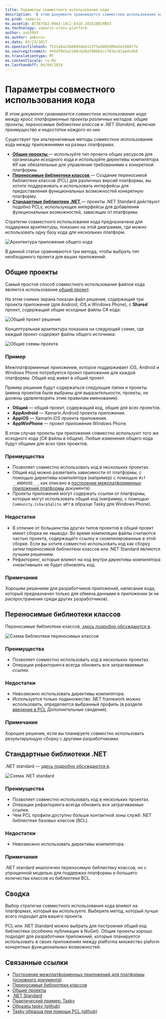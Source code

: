 ```yaml
---
title: Параметры совместного использования кода
description: 'В этом документе сравнивается совместное использование кода между кросс платформенные проекты различных методов: общие проекты, переносимые библиотеки классов и .NET Standard, включая преимущества и недостатки каждого из них.'
ms.prod: xamarin
ms.assetid: B73675D2-09A3-14C1-E41E-20352B819B53
ms.technology: xamarin-cross-platform
author: asb3993
ms.author: amburns
ms.date: 03/23/2017
ms.openlocfilehash: 7531a8a21b6895de6113f5edd85d09a5e150877e
ms.sourcegitcommit: 945df041e2180cb20af08b83cc703ecd1aedc6b0
ms.translationtype: MT
ms.contentlocale: ru-RU
ms.lasthandoff: 04/04/2018
---
```

# <a name="sharing-code-options"></a>Параметры совместного использования кода

_В этом документе сравнивается совместное использование кода между кросс платформенные проекты различных методов: общие проекты, переносимые библиотеки классов и .NET Standard, включая преимущества и недостатки каждого из них._

Существует три альтернативные методы совместное использование кода между приложениями на разных платформах.

-   [**Общие проекты** ](#Shared_Projects) — используйте тип проекта общих ресурсов для организации исходного кода и используйте директивы компилятора #if как обязательные для управления требованиями к конкретной платформы.
-   [**Переносимые библиотеки классов** ](#Portable_Class_Libraries) — Создание переносимой библиотеки классов (PCL) для различных версий платформы, вы хотите поддерживать и использовать интерфейсы для предоставления функциональных возможностей конкретную платформу.
-   [**Стандартные библиотеки .NET** ](#Net_Standard) — проекты .NET Standard действуют подобно PCLs, использующее интерфейсы для добавления функциональных возможностей, зависящих от платформы.

Стратегии совместного использования кода предназначена для поддержки архитектуры, показано на этой диаграмме, где можно использовать одну базу кода для нескольких платформ.

 ![](code-sharing-images/conceptualarchitecture.png "Архитектура приложения общего кода")

В данной статье сравниваются три метода, чтобы выбрать тип необходимого проекта для ваших приложений.

<a name="Shared_Projects" />

## <a name="shared-projects"></a>Общие проекты

Самый простой способ совместного использования файлов кода является использование [общий проект](~/cross-platform/app-fundamentals/shared-projects.md).

На этом снимке экрана показан файл решения, содержащий три проекта приложения (для Android, iOS и Windows Phone), с **Shared** проект, содержащий общие исходные файлы C# кода:

 ![](code-sharing-images/sharedsolution.png "Общий проект решения")

Концептуальная архитектура показана на следующей схеме, где каждый проект содержит файлы общего источника:

 ![](code-sharing-images/sharedassetproject.png "Общие схемы проекта")


### <a name="example"></a>Пример

Межплатформенные приложения, которое поддерживает iOS, Android и Windows Phone потребуется проект приложения для каждой платформы. Общий код живет в общий проект.

Пример решения будут содержаться следующие папки и проекты (имена проектов были выбраны для выразительности, проекты, не должны удовлетворять этим правилам именования).

-   **Общий** — общий проект, содержащий код, общие для всех проектов.
-   **AppAndroid** — Xamarin.Android проекта приложения.
-   **AppiOS** — Xamarin.iOS проекта приложения.
-   **AppWinPhone** — проект приложения Windows Phone.


В этом случае проекты три приложения совместно используют того же исходного кода (C# файлы в общем). Любые изменения общего кода будут общими для всех трех проектов.


### <a name="benefits"></a>Преимущества

-  Позволяет совместно использовать код в нескольких проектах.
-  Общий код можно разветвить зависимости от платформы, с помощью директивы компилятора (например) с помощью `#if __ANDROID__` , как описано в [построение межплатформенных приложений платформы](~/cross-platform/app-fundamentals/building-cross-platform-applications/index.md) документа).
-  Проекты приложений могут содержать ссылки от платформы, которые могут использовать общий код (например, с помощью `Community.CsharpSqlite.WP7` в образце Tasky для Windows Phone).



### <a name="disadvantages"></a>Недостатки

-  В отличие от большинства других типов проектов в общий проект имеет сборка не «вывод». Во время компиляции файлы считаются частью проекта, содержащего ссылку и скомпилированные в этой сборке. Если вы хотите совместно использовать код как сборку затем переносимой библиотеки классов или .NET Standard являются лучшим решением.
-  Рефакторинг, которые влияют на код внутри директивы компилятора «неактивные» не будет обновлять код.


 <a name="Shared_Remarks" />

### <a name="remarks"></a>Примечания

Хорошим решением для разработчиков приложений, написания кода, который предназначен только для обмена данными в приложении (и не распространения среди других разработчиков).

 <a name="Portable_Class_Libraries" />


## <a name="portable-class-libraries"></a>Переносимые библиотеки классов


Переносимые библиотеки классов, [здесь подробно обсуждаются в](~/cross-platform/app-fundamentals/pcl.md).

 ![](code-sharing-images/portableclasslibrary.png "Схема библиотеки переносимых классов")


### <a name="benefits"></a>Преимущества

-  Позволяет совместно использовать код в нескольких проектах.
-  Операции рефакторинга всегда обновить все затрагиваемые ссылки.


### <a name="disadvantages"></a>Недостатки

-  Невозможно использовать директивы компилятора.
-  Используется только подмножество .NET framework можно использовать, определяется выбранный профиль (в разделе [введение в PCL](~/cross-platform/app-fundamentals/pcl.md) Дополнительные сведения).


### <a name="remarks"></a>Примечания

Хорошее решение, если вы планируете совместно использовать результирующую сборку с другими разработчиками.



<a name="Net_Standard" />

## <a name="net-standard-libraries"></a>Стандартные библиотеки .NET

.NET standard — [здесь подробно обсуждаются в](~/cross-platform/app-fundamentals/net-standard.md).

![](code-sharing-images/netstandard.png "Схема .NET standard")

### <a name="benefits"></a>Преимущества

-  Позволяет совместно использовать код в нескольких проектах.
-  Операции рефакторинга всегда обновить все затрагиваемые ссылки.
-  Чем PCL профили доступно больше контактной зоны служб .NET библиотеке базовых классов (BCL).

### <a name="disadvantages"></a>Недостатки

 -  Невозможно использовать директивы компилятора.

### <a name="remarks"></a>Примечания

.NET standard аналогичен переносимую библиотеку классов, но с упрощенной моделью для поддержки платформы и большего количества классов из библиотеки BCL.



## <a name="summary"></a>Сводка

Выбор стратегии совместного использования кода влияют на платформах, который вы используете. Выберите метод, который лучше всего подходит для вашего проекта.

PCL или .NET Standard можно выбрать для построения общий код библиотеки (особенно публикации в NuGet). Общие проекты хорошо подходят для разработчики приложений, которые планируется использовать в своих приложениях между platforma множество plaform конкретных функциональных возможностей.


## <a name="related-links"></a>Связанные ссылки

- [Построение межплатформенных приложений для платформы (основного документа)](~/cross-platform/app-fundamentals/building-cross-platform-applications/index.md)
- [Переносимые библиотеки классов](~/cross-platform/app-fundamentals/pcl.md)
- [Общие проекты](~/cross-platform/app-fundamentals/shared-projects.md)
- [.NET Standard](~/cross-platform/app-fundamentals/net-standard.md)
- [Практический пример: Tasky](~/cross-platform/app-fundamentals/building-cross-platform-applications/case-study-tasky.md)
- [Образец tasky (github)](https://github.com/xamarin/mobile-samples/tree/master/Tasky)
- [Tasky образца при помощи PCL (github)](https://github.com/xamarin/mobile-samples/tree/master/TaskyPortable)
